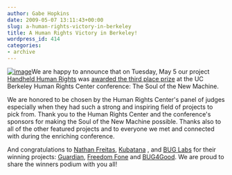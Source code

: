 ```yaml
---
author: Gabe Hopkins
date: 2009-05-07 13:11:43+00:00
slug: a-human-rights-victory-in-berkeley
title: A Human Rights Victory in Berkeley!
wordpress_id: 414
categories:
- archive
---
```


[![image](https://s3.amazonaws.com/digidem-www/wp-content/uploads/2009/03/hrc_ucb_logo.jpg)](https://s3.amazonaws.com/digidem-www/wp-content/uploads/2009/03/hrc_ucb_logo.jpg)We are happy to announce that on Tuesday, May 5 our project [Handheld Human Rights](http://www.netsquared.org/projects/handheld-human-rights) was [awarded the ](http://www.netsquared.org/blog/amy-sample-ward/hrc-mobile-challenge-winners-announced)[third place prize](http://www.netsquared.org/blog/amy-sample-ward/hrc-mobile-challenge-winners-announced) at the UC Berkeley Human Rights Center conference: The Soul of the New Machine.

We are honored to be chosen by the Human Rights Center's panel of judges especially when they had such a strong and inspiring field of projects to pick from. Thank you to the Human Rights Center and the conference's sponsors for making the Soul of the New Machine possible. Thanks also to all of the other featured projects and to everyone we met and connected with during the enriching conference.

And congratulations to [Nathan Freitas](http://openideals.com/), [Kubatana](http://www.kubatana.net/) , and [BUG Labs](http://www.buglabs.net/) for their winning projects: [Guardian](http://www.netsquared.org/projects/guardian-secure-private-anonymous-telephone-built-google-android), [Freedom Fone](http://www.netsquared.org/projects/freedom-fone) and [BUG4Good](http://www.netsquared.org/projects/bug4good). We are proud to share the winners podium with you all!
